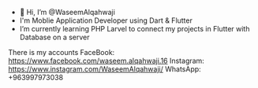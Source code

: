 - 👋 Hi, I’m @WaseemAlqahwaji
- I'm Moblie Application Developer using Dart & Flutter
- I’m currently learning PHP Larvel to connect my projects in Flutter with Database on a server

There is my accounts
FaceBook: https://www.facebook.com/waseem.alqahwaji.16
Instagram: https://www.instagram.com/WaseemAlqahwaji/
WhatsApp: +963997973038
